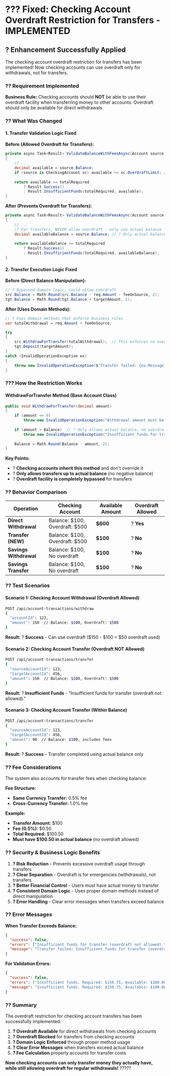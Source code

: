 # ??? Fixed: Checking Account Overdraft Restriction for Transfers - IMPLEMENTED

## ? **Enhancement Successfully Applied**

The checking account overdraft restriction for transfers has been implemented! Now checking accounts can use overdraft only for withdrawals, not for transfers.

### ?? **Requirement Implemented**

**Business Rule:** Checking accounts should **NOT** be able to use their overdraft facility when transferring money to other accounts. Overdraft should only be available for direct withdrawals.

### ?? **What Was Changed**

#### **1. Transfer Validation Logic Fixed**

**Before (Allowed Overdraft for Transfers):**
```csharp
private async Task<Result> ValidateBalanceWithFeesAsync(Account source, Account target, decimal amount)
{
    // ...
    decimal available = source.Balance;
    if (source is CheckingAccount sc) available += sc.OverdraftLimit; // ? Allowed overdraft
    
    return available >= totalRequired
        ? Result.Success()
        : Result.InsufficientFunds(totalRequired, available);
}
```

**After (Prevents Overdraft for Transfers):**
```csharp
private async Task<Result> ValidateBalanceWithFeesAsync(Account source, Account target, decimal amount)
{
    // ...
    // For transfers, NEVER allow overdraft - only use actual balance
    decimal availableBalance = source.Balance; // ? Only actual balance, no overdraft
    
    return availableBalance >= totalRequired
        ? Result.Success()
        : Result.InsufficientFunds(totalRequired, availableBalance);
}
```

#### **2. Transfer Execution Logic Fixed**

**Before (Direct Balance Manipulation):**
```csharp
// ? Bypassed domain logic, could allow overdraft
src.Balance = Math.Round(src.Balance - req.Amount - feeOnSource, 2);
tgt.Balance = Math.Round(tgt.Balance + targetAmount, 2);
```

**After (Uses Domain Methods):**
```csharp
// ? Uses domain methods that enforce business rules
var totalWithdrawal = req.Amount + feeOnSource;

try
{
    src.WithdrawForTransfer(totalWithdrawal);  // This enforces no overdraft for transfers
    tgt.Deposit(targetAmount);
}
catch (InvalidOperationException ex)
{
    throw new InvalidOperationException($"Transfer failed: {ex.Message}");
}
```

### ??? **How the Restriction Works**

#### **WithdrawForTransfer Method (Base Account Class)**
```csharp
public void WithdrawForTransfer(decimal amount)
{
    if (amount <= 0) 
        throw new InvalidOperationException("Withdrawal amount must be greater than zero.");
    
    if (amount > Balance)  // ? Only allows actual balance, no overdraft
        throw new InvalidOperationException("Insufficient funds for transfer (overdraft not allowed).");
    
    Balance = Math.Round(Balance - amount, 2);
}
```

**Key Points:**
- ? **Checking accounts inherit this method** and don't override it
- ? **Only allows transfers up to actual balance** (no negative balance)
- ? **Overdraft facility is completely bypassed** for transfers

### ?? **Behavior Comparison**

| **Operation** | **Checking Account** | **Available Amount** | **Overdraft Allowed** |
|---------------|---------------------|---------------------|----------------------|
| **Direct Withdrawal** | Balance: $100, Overdraft: $500 | **$600** | ? **Yes** |
| **Transfer (NEW)** | Balance: $100, Overdraft: $500 | **$100** | ? **No** |
| **Savings Withdrawal** | Balance: $100, No overdraft | **$100** | ? **No** |
| **Savings Transfer** | Balance: $100, No overdraft | **$100** | ? **No** |

### ?? **Test Scenarios**

#### **Scenario 1: Checking Account Withdrawal (Overdraft Allowed)**
```bash
POST /api/account-transactions/withdraw
{
  "accountId": 123,
  "amount": 150  // Balance: $100, Overdraft: $500
}
```
**Result:** ? **Success** - Can use overdraft ($150 - $100 = $50 overdraft used)

#### **Scenario 2: Checking Account Transfer (Overdraft NOT Allowed)**
```bash
POST /api/account-transactions/transfer
{
  "sourceAccountId": 123,
  "targetAccountId": 456,
  "amount": 150  // Balance: $100, Overdraft: $500
}
```
**Result:** ? **Insufficient Funds** - "Insufficient funds for transfer (overdraft not allowed)."

#### **Scenario 3: Checking Account Transfer (Within Balance)**
```bash
POST /api/account-transactions/transfer
{
  "sourceAccountId": 123,
  "targetAccountId": 456,
  "amount": 90  // Balance: $100, includes fees
}
```
**Result:** ? **Success** - Transfer completed using actual balance only

### ?? **Fee Considerations**

The system also accounts for transfer fees when checking balance:

**Fee Structure:**
- **Same Currency Transfer:** 0.5% fee
- **Cross-Currency Transfer:** 1.0% fee

**Example:**
- **Transfer Amount:** $100
- **Fee (0.5%):** $0.50  
- **Total Required:** $100.50
- **Must have $100.50 in actual balance** (no overdraft allowed)

### ?? **Security & Business Logic Benefits**

1. **? Risk Reduction** - Prevents excessive overdraft usage through transfers
2. **? Clear Separation** - Overdraft is for emergencies (withdrawals), not transfers
3. **? Better Financial Control** - Users must have actual money to transfer
4. **? Consistent Domain Logic** - Uses proper domain methods instead of direct manipulation
5. **? Error Handling** - Clear error messages when transfers exceed balance

### ?? **Error Messages**

**When Transfer Exceeds Balance:**
```json
{
  "success": false,
  "errors": ["Insufficient funds for transfer (overdraft not allowed)."],
  "message": "Transfer failed: Insufficient funds for transfer (overdraft not allowed)."
}
```

**For Validation Errors:**
```json
{
  "success": false,
  "errors": ["Insufficient funds. Required: $150.75, Available: $100.00"],
  "message": "Insufficient funds. Required: $150.75, Available: $100.00"
}
```

### ?? **Summary**

The overdraft restriction for checking account transfers has been successfully implemented:

1. **? Overdraft Available** for direct withdrawals from checking accounts
2. **? Overdraft Blocked** for transfers from checking accounts  
3. **? Domain Logic Enforced** through proper method usage
4. **? Clear Error Messages** when transfers exceed actual balance
5. **? Fee Calculation** properly accounts for transfer costs

**Now checking accounts can only transfer money they actually have, while still allowing overdraft for regular withdrawals!** ?????